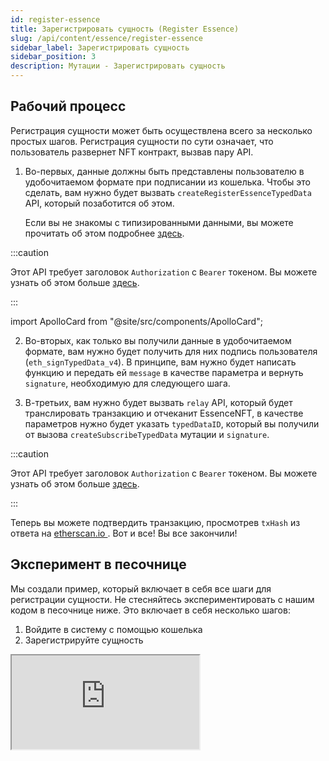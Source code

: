 ```yaml
---
id: register-essence
title: Зарегистрировать сущность (Register Essence)
slug: /api/content/essence/register-essence
sidebar_label: Зарегистрировать сущность
sidebar_position: 3
description: Мутации - Зарегистрировать сущность
---
```


## Рабочий процесс

Регистрация сущности может быть осуществлена всего за несколько простых шагов. Регистрация сущности по сути означает, что пользователь развернет NFT контракт, вызвав пару API.

1. Во-первых, данные должны быть представлены пользователю в удобочитаемом формате при подписании из кошелька. Чтобы это сделать, вам нужно будет вызвать `createRegisterEssenceTypedData` API, который позаботится об этом.

   Если вы не знакомы с типизированными данными, вы можете прочитать об этом подробнее [здесь](https://eips.ethereum.org/EIPS/eip-712).

:::caution

Этот API требует заголовок `Authorization` с `Bearer` токеном. Вы можете узнать об этом больше [здесь](/api/authentication/user-login).

:::

import ApolloCard from "@site/src/components/ApolloCard";

<ApolloCard queryName="createRegisterEssenceTypedData" />

2. Во-вторых, как только вы получили данные в удобочитаемом формате, вам нужно будет получить для них подпись пользователя (`eth_signTypedData_v4`). В принципе, вам нужно будет написать функцию и передать ей `message` в качестве параметра и вернуть `signature`, необходимую для следующего шага.

3. В-третьих, вам нужно будет вызвать `relay` API, который будет транслировать транзакцию и отчеканит EssenceNFT, в качестве параметров нужно будет указать `typedDataID`, который вы получили от вызова `createSubscribeTypedData` мутации и `signature`.

:::caution

Этот API требует заголовок `Authorization` с `Bearer` токеном. Вы можете узнать об этом больше [здесь](/api/authentication/user-login).

:::

<ApolloCard queryName="relay" />

Теперь вы можете подтвердить транзакцию, просмотрев `txHash` из ответа на [etherscan.io ](http://etherscan.io). Вот и все! Вы все закончили!

## Эксперимент в песочнице

Мы создали пример, который включает в себя все шаги для регистрации сущности. Не стесняйтесь экспериментировать с нашим кодом в песочнице ниже. Это включает в себя несколько шагов:

1. Войдите в систему с помощью кошелька
2. Зарегистрируйте сущность

<iframe src="https://codesandbox.io/embed/register-essence-kfmjbi?codemirror=1&fontsize=14&hidenavigation=0&theme=dark&runonclick=1&view=split&module=/src/App.tsx"
    title="register-essence"
    allow="accelerometer; ambient-light-sensor; camera; encrypted-media; geolocation; gyroscope; hid; microphone; midi; payment; usb; vr; xr-spatial-tracking"
    sandbox="allow-forms allow-modals allow-popups allow-presentation allow-same-origin allow-scripts"
></iframe>
